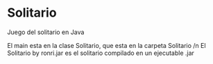 # Solitario
Juego del solitario en Java

El main esta en la clase Solitario, que esta en la carpeta Solitario /n
El Solitario by ronri.jar es el solitario compilado en un ejecutable .jar
